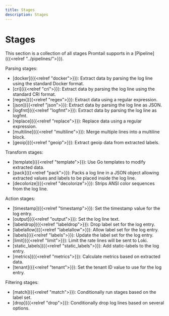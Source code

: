```yaml
---
title: Stages
description: Stages
---
```

# Stages

This section is a collection of all stages Promtail supports in a
[Pipeline]({{<relref "../pipelines/">}}).

Parsing stages:

  - [docker]({{<relref "docker">}}): Extract data by parsing the log line using the standard Docker format.
  - [cri]({{<relref "cri">}}): Extract data by parsing the log line using the standard CRI format.
  - [regex]({{<relref "regex">}}): Extract data using a regular expression.
  - [json]({{<relref "json">}}): Extract data by parsing the log line as JSON.
  - [logfmt]({{<relref "logfmt">}}): Extract data by parsing the log line as logfmt.
  - [replace]({{<relref "replace">}}): Replace data using a regular expression.
  - [multiline]({{<relref "multiline">}}): Merge multiple lines into a multiline block.
  - [geoip]({{<relref "geoip">}}): Extract geoip data from extracted labels.

Transform stages:

  - [template]({{<relref "template">}}): Use Go templates to modify extracted data.
  - [pack]({{<relref "pack">}}): Packs a log line in a JSON object allowing extracted values and labels to be placed inside the log line.
  - [decolorize]({{<relref "decolorize">}}): Strips ANSI color sequences from the log line.

Action stages:

  - [timestamp]({{<relref "timestamp">}}): Set the timestamp value for the log entry.
  - [output]({{<relref "output">}}): Set the log line text.
  - [labeldrop]({{<relref "labeldrop">}}): Drop label set for the log entry.
  - [labelallow]({{<relref "labelallow">}}): Allow label set for the log entry.
  - [labels]({{<relref "labels">}}): Update the label set for the log entry.
  - [limit]({{<relref "limit">}}): Limit the rate lines will be sent to Loki.
  - [static_labels]({{<relref "static_labels">}}): Add static-labels to the log entry. 
  - [metrics]({{<relref "metrics">}}): Calculate metrics based on extracted data.
  - [tenant]({{<relref "tenant">}}): Set the tenant ID value to use for the log entry.

Filtering stages:

  - [match]({{<relref "match">}}): Conditionally run stages based on the label set.
  - [drop]({{<relref "drop">}}): Conditionally drop log lines based on several options.
